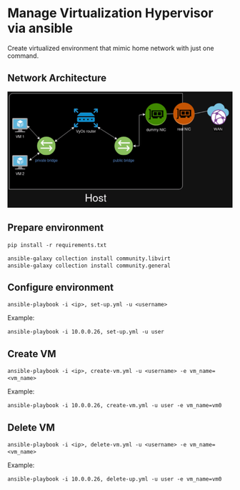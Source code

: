 # Manage Virtualization Hypervisor via ansible

Create virtualized environment that mimic home network with just one command.

## Network Architecture
![Network architecture](/network.png) 

## Prepare environment
```
pip install -r requirements.txt
```
```
ansible-galaxy collection install community.libvirt
ansible-galaxy collection install community.general
```

## Configure environment
```
ansible-playbook -i <ip>, set-up.yml -u <username>
```

Example:
```
ansible-playbook -i 10.0.0.26, set-up.yml -u user
```

## Create VM
```
ansible-playbook -i <ip>, create-vm.yml -u <username> -e vm_name=<vm_name>
```

Example:
```
ansible-playbook -i 10.0.0.26, create-vm.yml -u user -e vm_name=vm0
```

## Delete VM
```
ansible-playbook -i <ip>, delete-vm.yml -u <username> -e vm_name=<vm_name>
```

Example:
```
ansible-playbook -i 10.0.0.26, delete-up.yml -u user -e vm_name=vm0
```

